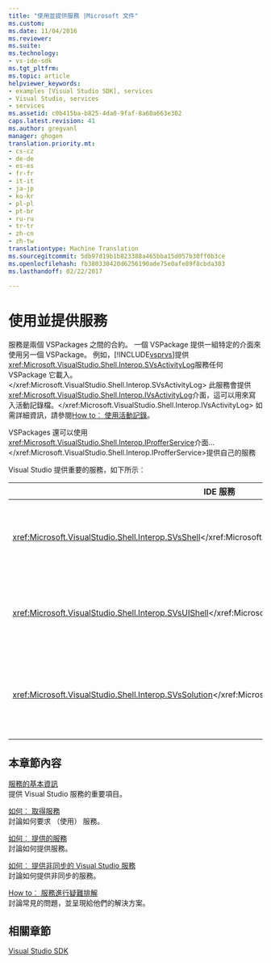 ```yaml
---
title: "使用並提供服務 |Microsoft 文件"
ms.custom: 
ms.date: 11/04/2016
ms.reviewer: 
ms.suite: 
ms.technology:
- vs-ide-sdk
ms.tgt_pltfrm: 
ms.topic: article
helpviewer_keywords:
- examples [Visual Studio SDK], services
- Visual Studio, services
- services
ms.assetid: c0b415ba-b825-4da0-9faf-8a60a663e302
caps.latest.revision: 41
ms.author: gregvanl
manager: ghogen
translation.priority.mt:
- cs-cz
- de-de
- es-es
- fr-fr
- it-it
- ja-jp
- ko-kr
- pl-pl
- pt-br
- ru-ru
- tr-tr
- zh-cn
- zh-tw
translationtype: Machine Translation
ms.sourcegitcommit: 5db97d19b1b823388a465bba15d057b30ff0b3ce
ms.openlocfilehash: fb380330420d6256190ade75e0afe89f8cbda303
ms.lasthandoff: 02/22/2017

---
```

# <a name="using-and-providing-services"></a>使用並提供服務
服務是兩個 VSPackages 之間的合約。 一個 VSPackage 提供一組特定的介面來使用另一個 VSPackage。 例如，[!INCLUDE[vsprvs](../code-quality/includes/vsprvs_md.md)]提供<xref:Microsoft.VisualStudio.Shell.Interop.SVsActivityLog>服務任何 VSPackage 它載入。</xref:Microsoft.VisualStudio.Shell.Interop.SVsActivityLog> 此服務會提供<xref:Microsoft.VisualStudio.Shell.Interop.IVsActivityLog>介面，這可以用來寫入活動記錄檔。</xref:Microsoft.VisualStudio.Shell.Interop.IVsActivityLog> 如需詳細資訊，請參閱[How to︰ 使用活動記錄](../extensibility/how-to-use-the-activity-log.md)。  
  
 VSPackages 還可以使用<xref:Microsoft.VisualStudio.Shell.Interop.IProfferService>介面...</xref:Microsoft.VisualStudio.Shell.Interop.IProfferService>提供自己的服務  
  
 Visual Studio 提供重要的服務，如下所示︰  
  
|IDE 服務|描述|  
|-----------------|-----------------|  
|<xref:Microsoft.VisualStudio.Shell.Interop.SVsShell></xref:Microsoft.VisualStudio.Shell.Interop.SVsShell>|提供 IDE 存取服務的基本功能、 VSPackages，與登錄的處理。|  
|<xref:Microsoft.VisualStudio.Shell.Interop.SVsUIShell></xref:Microsoft.VisualStudio.Shell.Interop.SVsUIShell>|提供基本的視窗化與 UI 相關的功能，在 IDE 中，例如建立工具和文件視窗的功能。|  
|<xref:Microsoft.VisualStudio.Shell.Interop.SVsSolution></xref:Microsoft.VisualStudio.Shell.Interop.SVsSolution>|提供基本的方案相關功能，例如列舉專案、 建立新的專案及監視專案的變更的能力。|  
  
## <a name="in-this-section"></a>本章節內容  
 [服務的基本資訊](../extensibility/internals/service-essentials.md)  
 提供 Visual Studio 服務的重要項目。  
  
 [如何︰ 取得服務](../extensibility/how-to-get-a-service.md)  
 討論如何要求 （使用） 服務。  
  
 [如何︰ 提供的服務](../extensibility/how-to-provide-a-service.md)  
 討論如何提供服務。  
  
 [如何︰ 提供非同步的 Visual Studio 服務](../extensibility/how-to-provide-an-asynchronous-visual-studio-service.md)  
 討論如何提供非同步的服務。  
  
 [How to︰ 服務進行疑難排解](../extensibility/how-to-troubleshoot-services.md)  
 討論常見的問題，並呈現給他們的解決方案。  
  
## <a name="related-sections"></a>相關章節  
 [Visual Studio SDK](../extensibility/visual-studio-sdk.md)
